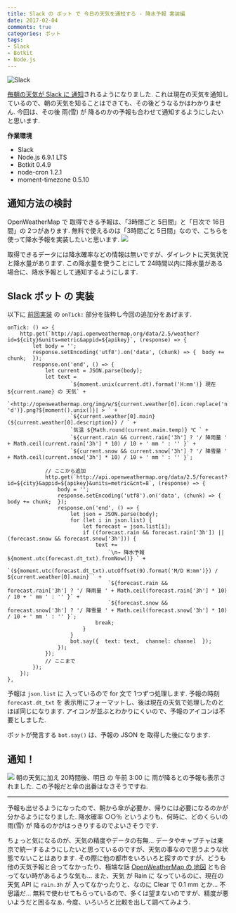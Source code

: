 ```yaml
---
title: Slack の ボット で 今日の天気を通知する - 降水予報 実装編
date: 2017-02-04
comments: true
categories: ボット
tags:
- Slack
- Botkit
- Node.js
---
```


![](/images/slack/slack.png "Slack")

[毎朝の天気が Slack に 通知](/2017/02/01/Slackのボットで今日の天気を通知する-Slackボット実装編/)されるようになりました. これは現在の天気を通知しているので、朝の天気を知ることはできても、その後どうなるかはわかりません. 今回は、その後 雨(雪) が 降るのかの予報も合わせて通知するようにしたいと思います.

**作業環境**
- Slack
- Node.js 6.9.1 LTS
- Botkit 0.4.9
- node-cron 1.2.1
- moment-timezone 0.5.10


## 通知方法の検討
OpenWeatherMap で 取得できる予報は、「3時間ごと 5日間」と「日次で 16日間」の 2つがあります. 無料で使えるのは「3時間ごと 5日間」なので、こちらを使って降水予報を実装したいと思います.
![](/images/slack/weather/01.png)

取得できるデータには降水確率などの情報は無いですが、ダイレクトに天気状況と降水量があります. この降水量を使うことにして 24時間以内に降水量がある場合に、降水予報として通知するようにします.


## Slack ボット の 実装
以下に [前回実装](/2017/02/01/Slackのボットで今日の天気を通知する-Slackボット実装編/) の `onTick:` 部分を抜粋し今回の追加分をあげます.
```javascrip
onTick: () => {
    http.get(`http://api.openweathermap.org/data/2.5/weather?id=${city}&units=metric&appid=${apikey}`, (response) => {
        let body = '';
        response.setEncoding('utf8').on('data', (chunk) => {  body += chunk;  });
        response.on('end', () => {
            let current = JSON.parse(body);
            let text =
                    `${moment.unix(current.dt).format('H:mm')} 現在 ${current.name} の 天気` +
                    `<http://openweathermap.org/img/w/${current.weather[0].icon.replace('n', 'd')}.png?${moment().unix()}| > ` +
                    `${current.weather[0].main}(${current.weather[0].description}) / ` +
                    `気温 ${Math.round(current.main.temp)} ℃ ` +
                    `${current.rain && current.rain['3h'] ? '/ 降雨量 ' + Math.ceil(current.rain['3h'] * 10) / 10 + ' mm ' : '' }` +
                    `${current.snow && current.snow['3h'] ? '/ 降雪量 ' + Math.ceil(current.snow['3h'] * 10) / 10 + ' mm ' : '' }`;

            // ここから追加
            http.get(`http://api.openweathermap.org/data/2.5/forecast?id=${city}&appid=${apikey}&units=metric&cnt=8`, (response) => {
                body = '';
                response.setEncoding('utf8').on('data', (chunk) => {  body += chunk;  });
                response.on('end', () => {
                    let json = JSON.parse(body);
                    for (let i in json.list) {
                        let forecast = json.list[i];
                        if ((forecast.rain && forecast.rain['3h']) || (forecast.snow && forecast.snow['3h'])) {
                            text +=
                                `\n→ 降水予報 ${moment.utc(forecast.dt_txt).fromNow()} ` +
                                `(${moment.utc(forecast.dt_txt).utcOffset(9).format('M/D H:mm')}) / ${current.weather[0].main} ` +
                                `${forecast.rain && forecast.rain['3h'] ? '/ 降雨量 ' + Math.ceil(forecast.rain['3h'] * 10) / 10 + ' mm ' : '' }` +
                                `${forecast.snow && forecast.snow['3h'] ? '/ 降雪量 ' + Math.ceil(forecast.snow['3h'] * 10) / 10 + ' mm ' : '' }`;
                            break;
                        }
                    }
                    bot.say({  text: text,  channel: channel  });
                });
            });
            // ここまで
        });
    });
},
```
予報は `json.list` に 入っているので for 文で 1つずつ処理します. 予報の時刻 `forecast.dt_txt` を 表示用にフォーマットし、後は現在の天気で処理したのとほぼ同じになります. アイコンが並ぶとわかりにくいので、予報のアイコンは不要としました.

ボットが発言する `bot.say()` は、予報の JSON を 取得した後になります.


## 通知！
![](/images/slack/weather/07.png)
朝の天気に加え 20時間後、明日 の 午前 3:00 に 雨が降るとの予報も表示されました. この予報だと傘の出番はなさそうですね.



- - - -
予報も出せるようになったので、朝から傘が必要か、帰りには必要になるのかが分かるようになりました. 降水確率 ○○％ というよりも、何時に、どのくらいの雨(雪) が 降るのかがはっきりするのでよいさそうです.

ちょっと気になるのが、天気の精度やデータの有無...
データやキャプチャは東京で統一するようにしたいと思っているのですが、天気の事なので思うような状態でないことはあります. その際に他の都市をいろいろと探すのですが、どうも他の天気予報と合ってなかったり、極端な話 [OpenWeatherMap の 地図](http://openweathermap.org/weathermap?basemap=map&cities=true&layer=precipitation) とも合ってない時があるような気も...
また、天気 が Rain に なっているのに、現在の天気 API に `rain.3h` が 入ってなかったりと、なのに Clear で 0.1 mm とか... 不思議だ...
無料で使わせてもらっているので、多くは望まないのですが、精度が悪いようだと困るなぁ. 今度、いろいろと比較を出して調べてみよう.
